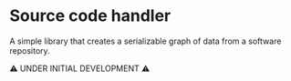# Source code handler

A simple library that creates a serializable graph of data from a software repository.

⚠️ UNDER INITIAL DEVELOPMENT ⚠️
